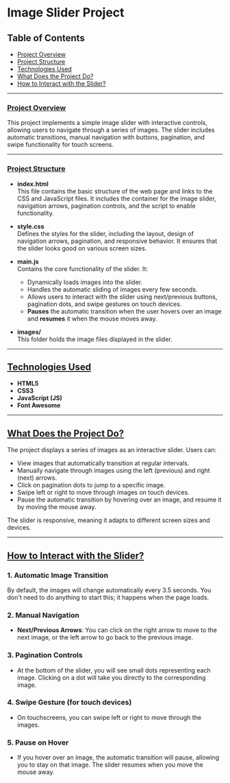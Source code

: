 # Image Slider Project

## Table of Contents
- [Project Overview](#project-overview)
- [Project Structure](#project-structure)
- [Technologies Used](#techonologies-used)
- [What Does the Project Do?](#what-does-the-project-do)
- [How to Interact with the Slider?](#how-to-interact-with-the-slider)

---

### [Project Overview](#project-overview)

This project implements a simple image slider with interactive controls, allowing users to navigate through a series of images. The slider includes automatic transitions, manual navigation with buttons, pagination, and swipe functionality for touch screens.

---

### [Project Structure](#project-structure)

- **index.html**  
  This file contains the basic structure of the web page and links to the CSS and JavaScript files. It includes the container for the image slider, navigation arrows, pagination controls, and the script to enable functionality.

- **style.css**  
  Defines the styles for the slider, including the layout, design of navigation arrows, pagination, and responsive behavior. It ensures that the slider looks good on various screen sizes.

- **main.js**  
  Contains the core functionality of the slider. It:
    - Dynamically loads images into the slider.
    - Handles the automatic sliding of images every few seconds.
    - Allows users to interact with the slider using next/previous buttons, pagination dots, and swipe gestures on touch devices.
    - **Pauses** the automatic transition when the user hovers over an image and **resumes** it when the mouse moves away.
  
- **images/**  
  This folder holds the image files displayed in the slider.

---

## [Technologies Used](#techonologies-used)

- **HTML5**
- **CSS3**
- **JavaScript (JS)**
- **Font Awesome**

---

## [What Does the Project Do?](#what-does-the-project-do)

The project displays a series of images as an interactive slider. Users can:
- View images that automatically transition at regular intervals.
- Manually navigate through images using the left (previous) and right (next) arrows.
- Click on pagination dots to jump to a specific image.
- Swipe left or right to move through images on touch devices.
- Pause the automatic transition by hovering over an image, and resume it by moving the mouse away.

The slider is responsive, meaning it adapts to different screen sizes and devices.

---

## [How to Interact with the Slider?](#how-to-interact-with-the-slider)

### 1. Automatic Image Transition
By default, the images will change automatically every 3.5 seconds. You don't need to do anything to start this; it happens when the page loads.

### 2. Manual Navigation
- **Next/Previous Arrows**: You can click on the right arrow to move to the next image, or the left arrow to go back to the previous image.
  
### 3. Pagination Controls
- At the bottom of the slider, you will see small dots representing each image. Clicking on a dot will take you directly to the corresponding image.

### 4. Swipe Gesture (for touch devices)
- On touchscreens, you can swipe left or right to move through the images.

### 5. Pause on Hover
- If you hover over an image, the automatic transition will pause, allowing you to stay on that image. The slider resumes when you move the mouse away.
